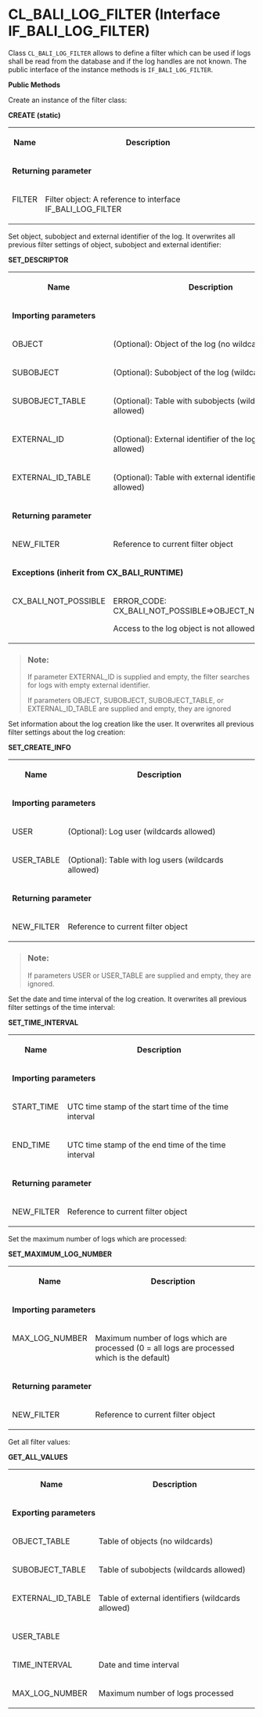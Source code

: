<!-- loioec89f523d96a44f0b0a46adc21187ff2 -->

# CL\_BALI\_LOG\_FILTER \(Interface IF\_BALI\_LOG\_FILTER\)

Class `CL_BALI_LOG_FILTER` allows to define a filter which can be used if logs shall be read from the database and if the log handles are not known. The public interface of the instance methods is `IF_BALI_LOG_FILTER`.

**Public Methods**



Create an instance of the filter class:

<a name="loioec89f523d96a44f0b0a46adc21187ff2__table_g5t_khb_xlb"/>**CREATE \(static\)**


<table>
<tr>
<th valign="top">

Name



</th>
<th valign="top">

Description



</th>
</tr>
<tr>
<td valign="top" colspan="2">

**Returning parameter**



</td>
</tr>
<tr>
<td valign="top">

FILTER



</td>
<td valign="top">

Filter object: A reference to interface IF\_BALI\_LOG\_FILTER



</td>
</tr>
</table>



Set object, subobject and external identifier of the log. It overwrites all previous filter settings of object, subobject and external identifier:

<a name="loioec89f523d96a44f0b0a46adc21187ff2__table_pyx_h3b_xlb"/>**SET\_DESCRIPTOR**


<table>
<tr>
<th valign="top">

Name



</th>
<th valign="top">

Description



</th>
</tr>
<tr>
<td valign="top" colspan="2">

**Importing parameters**



</td>
</tr>
<tr>
<td valign="top">

OBJECT



</td>
<td valign="top">

\(Optional\): Object of the log \(no wildcards\)



</td>
</tr>
<tr>
<td valign="top">

SUBOBJECT



</td>
<td valign="top">

\(Optional\): Subobject of the log \(wildcards allowed\)



</td>
</tr>
<tr>
<td valign="top">

SUBOBJECT\_TABLE



</td>
<td valign="top">

\(Optional\): Table with subobjects \(wildcards allowed\)



</td>
</tr>
<tr>
<td valign="top">

EXTERNAL\_ID



</td>
<td valign="top">

\(Optional\): External identifier of the log \(wildcards allowed\)



</td>
</tr>
<tr>
<td valign="top">

EXTERNAL\_ID\_TABLE



</td>
<td valign="top">

\(Optional\): Table with external identifiers \(wildcards allowed\)



</td>
</tr>
<tr>
<td valign="top" colspan="2">

**Returning parameter**



</td>
</tr>
<tr>
<td valign="top">

NEW\_FILTER



</td>
<td valign="top">

Reference to current filter object



</td>
</tr>
<tr>
<td valign="top" colspan="2">

**Exceptions \(inherit from CX\_BALI\_RUNTIME\)**



</td>
</tr>
<tr>
<td valign="top">

CX\_BALI\_NOT\_POSSIBLE



</td>
<td valign="top">

ERROR\_CODE: CX\_BALI\_NOT\_POSSIBLE=\>OBJECT\_NOT\_ALLOWED:

Access to the log object is not allowed



</td>
</tr>
</table>

> ### Note:  
> If parameter EXTERNAL\_ID is supplied and empty, the filter searches for logs with empty external identifier.
> 
> If parameters OBJECT, SUBOBJECT, SUBOBJECT\_TABLE, or EXTERNAL\_ID\_TABLE are supplied and empty, they are ignored



Set information about the log creation like the user. It overwrites all previous filter settings about the log creation:

<a name="loioec89f523d96a44f0b0a46adc21187ff2__table_qjc_s4b_xlb"/>**SET\_CREATE\_INFO**


<table>
<tr>
<th valign="top">

Name



</th>
<th valign="top">

Description



</th>
</tr>
<tr>
<td valign="top" colspan="2">

**Importing parameters**



</td>
</tr>
<tr>
<td valign="top">

USER



</td>
<td valign="top">

\(Optional\): Log user \(wildcards allowed\)



</td>
</tr>
<tr>
<td valign="top">

USER\_TABLE



</td>
<td valign="top">

\(Optional\): Table with log users \(wildcards allowed\)



</td>
</tr>
<tr>
<td valign="top" colspan="2">

**Returning parameter**



</td>
</tr>
<tr>
<td valign="top">

NEW\_FILTER



</td>
<td valign="top">

Reference to current filter object



</td>
</tr>
</table>

> ### Note:  
> If parameters USER or USER\_TABLE are supplied and empty, they are ignored.



Set the date and time interval of the log creation. It overwrites all previous filter settings of the time interval:

<a name="loioec89f523d96a44f0b0a46adc21187ff2__table_lvp_cpb_xlb"/>**SET\_TIME\_INTERVAL**


<table>
<tr>
<th valign="top">

Name



</th>
<th valign="top">

Description



</th>
</tr>
<tr>
<td valign="top" colspan="2">

**Importing parameters**



</td>
</tr>
<tr>
<td valign="top">

START\_TIME



</td>
<td valign="top">

UTC time stamp of the start time of the time interval



</td>
</tr>
<tr>
<td valign="top">

END\_TIME



</td>
<td valign="top">

UTC time stamp of the end time of the time interval



</td>
</tr>
<tr>
<td valign="top" colspan="2">

**Returning parameter**



</td>
</tr>
<tr>
<td valign="top">

NEW\_FILTER



</td>
<td valign="top">

Reference to current filter object



</td>
</tr>
</table>



Set the maximum number of logs which are processed:

<a name="loioec89f523d96a44f0b0a46adc21187ff2__table_vxf_3pb_xlb"/>**SET\_MAXIMUM\_LOG\_NUMBER**


<table>
<tr>
<th valign="top">

Name



</th>
<th valign="top">

Description



</th>
</tr>
<tr>
<td valign="top" colspan="2">

**Importing parameters**



</td>
</tr>
<tr>
<td valign="top">

MAX\_LOG\_NUMBER



</td>
<td valign="top">

Maximum number of logs which are processed \(0 = all logs are processed which is the default\)



</td>
</tr>
<tr>
<td valign="top" colspan="2">

**Returning parameter**



</td>
</tr>
<tr>
<td valign="top">

NEW\_FILTER



</td>
<td valign="top">

Reference to current filter object



</td>
</tr>
</table>



Get all filter values:

<a name="loioec89f523d96a44f0b0a46adc21187ff2__table_vml_npb_xlb"/>**GET\_ALL\_VALUES**


<table>
<tr>
<th valign="top">

Name



</th>
<th valign="top">

Description



</th>
</tr>
<tr>
<td valign="top" colspan="2">

**Exporting parameters**



</td>
</tr>
<tr>
<td valign="top">

OBJECT\_TABLE



</td>
<td valign="top">

Table of objects \(no wildcards\)



</td>
</tr>
<tr>
<td valign="top">

SUBOBJECT\_TABLE



</td>
<td valign="top">

Table of subobjects \(wildcards allowed\)



</td>
</tr>
<tr>
<td valign="top">

EXTERNAL\_ID\_TABLE



</td>
<td valign="top">

Table of external identifiers \(wildcards allowed\)



</td>
</tr>
<tr>
<td valign="top">

USER\_TABLE



</td>
<td valign="top">



</td>
</tr>
<tr>
<td valign="top">

TIME\_INTERVAL



</td>
<td valign="top">

Date and time interval



</td>
</tr>
<tr>
<td valign="top">

MAX\_LOG\_NUMBER



</td>
<td valign="top">

Maximum number of logs processed



</td>
</tr>
</table>

